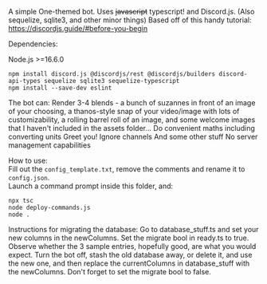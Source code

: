 A simple One-themed bot. Uses ~~javascript~~ typescript! and Discord.js. (Also sequelize, sqlite3, and other minor things)
Based off of this handy tutorial:     
https://discordjs.guide/#before-you-begin


Dependencies:

Node.js >=16.6.0
```
npm install discord.js @discordjs/rest @discordjs/builders discord-api-types sequelize sqlite3 sequelize-typescript
npm install --save-dev eslint
```

The bot can:
Render 3-4 blends - a bunch of suzannes in front of an image of your choosing, a thanos-style snap of your video/image with lots of customizability, a rolling barrel roll of an image, and some welcome images that I haven't included in the assets folder...
Do convenient maths including converting units
Greet you!
Ignore channels
And some other stuff
No server management capabilities

How to use:     
Fill out the `config_template.txt`, remove the comments and rename it to `config.json`.     
Launch a command prompt inside this folder, and:     
```
npx tsc
node deploy-commands.js   
node .
```     

Instructions for migrating the database:
Go to database_stuff.ts and set your new columns in the newColumns.
Set the migrate bool in ready.ts to true.
Observe whether the 3 sample entries, hopefully good, are what you would expect.
Turn the bot off, stash the old database away, or delete it, and use the new one, and then replace the currentColumns in database_stuff with the newColumns.
Don't forget to set the migrate bool to false.